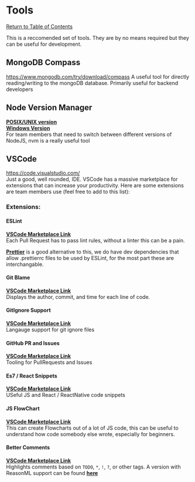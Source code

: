 # Tools

[Return to Table of Contents](/README.md)

This is a reccomended set of tools. They are by no means required but they can be useful for development.

## **MongoDB Compass**

<https://www.mongodb.com/try/download/compass>
A useful tool for directly reading/writing to the mongoDB database. Primarily useful for backend developers

## **Node Version Manager**

[**POSIX/UNIX version**](https://github.com/nvm-sh/nvm/tree/v0.35.3)  
[**Windows Version**](https://github.com/coreybutler/nvm-windows)  
For team members that need to switch between different versions of NodeJS, nvm is a really useful tool

## **VSCode**

<https://code.visualstudio.com/>  
Just a good, well rounded, IDE. VSCode has a massive marketplace for extensions that can increase your productivity. Here are some extensions are team members use (feel free to add to this list):

### **Extensions:**

#### **ESLint**

[**VSCode Marketplace Link**](https://marketplace.visualstudio.com/items?itemName=dbaeumer.vscode-eslint)  
Each Pull Request has to pass lint rules, without a linter this can be a pain.

[**Prettier**](https://marketplace.visualstudio.com/items?itemName=esbenp.prettier-vscode) is a good alternative to this, we do have dev dependencies that allow .prettierrc files to be used by ESLint, for the most part these are interchangable.

#### **Git Blame**

[**VSCode Marketplace Link**](https://marketplace.visualstudio.com/items?itemName=waderyan.gitblame)  
Displays the author, commit, and time for each line of code.

#### **GitIgnore Support**

[**VSCode Marketplace Link**](https://marketplace.visualstudio.com/items?itemName=codezombiech.gitignore)  
Langauge support for git ignore files

#### **GitHub PR and Issues**

[**VSCode Marketplace Link**](https://marketplace.visualstudio.com/items?itemName=GitHub.vscode-pull-request-github)  
Tooling for PullRequests and Issues

#### **Es7 / React Snippets**

[**VSCode Marketplace Link**](https://marketplace.visualstudio.com/items?itemName=dsznajder.es7-react-js-snippets)  
USeful JS and React / ReactNative code snippets

#### **JS FlowChart**

[**VSCode Marketplace Link**](https://marketplace.visualstudio.com/items?itemName=MULU-github.jsflowchart)  
This can create Flowcharts out of a lot of JS code, this can be useful to understand how code somebody else wrote, especially for beginners.

#### **Better Comments**

[**VSCode Marketplace Link**](https://marketplace.visualstudio.com/items?itemName=aaron-bond.better-comments)  
Highlights comments based on `TODO`, `*`, `!`, `?`, or other tags. A version with ReasonML support can be found [**here**](https://github.com/Mkassabov/better-comments)
